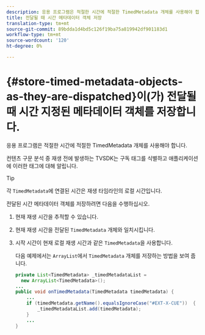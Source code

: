 ```yaml
---
description: 응용 프로그램은 적절한 시간에 적절한 TimedMetadata 개체를 사용해야 합니다.
title: 전달될 때 시간 메타데이터 객체 저장
translation-type: tm+mt
source-git-commit: 89bdda1d4bd5c126f19ba75a819942df901183d1
workflow-type: tm+mt
source-wordcount: '120'
ht-degree: 0%

---
```



# {#store-timed-metadata-objects-as-they-are-dispatched}이(가) 전달될 때 시간 지정된 메타데이터 객체를 저장합니다.

응용 프로그램은 적절한 시간에 적절한 TimedMetadata 개체를 사용해야 합니다.

컨텐츠 구문 분석 중 재생 전에 발생하는 TVSDK는 구독 태그를 식별하고 애플리케이션에 이러한 태그에 대해 알립니다.

>[!TIP]
>
>각 `TimedMetadata`에 연결된 시간은 재생 타임라인의 로컬 시간입니다.

전달된 시간 메타데이터 객체를 저장하려면 다음을 수행하십시오.

1. 현재 재생 시간을 추적할 수 있습니다.
1. 현재 재생 시간을 전달된 `TimedMetadata` 개체와 일치시킵니다.

1. 시작 시간이 현재 로컬 재생 시간과 같은 `TimedMetadata`을 사용합니다.

   다음 예제에서는 `ArrayList`에서 `TimedMetadata` 개체를 저장하는 방법을 보여 줍니다.

   ```java
   private List<TimedMetadata> _timedMetadataList =  
     new ArrayList<TimedMetadata>(); 
   ... 
   public void onTimedMetadata(TimedMetadata timedMetadata) { 
       ... 
       if (timedMetadata.getName().equalsIgnoreCase("#EXT-X-CUE"))  { 
           _timedMetadataList.add(timedMetadata); 
       } 
       ... 
   }
   ```


